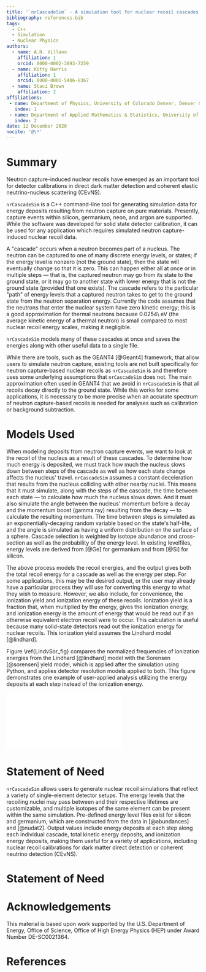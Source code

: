 ```yaml
---
title: '`nrCascadeSim` - A simulation tool for nuclear recoil cascades resulting from neutron capture'
bibliography: references.bib
tags:
  - C++
  - Simulation
  - Nuclear Physics
authors:
  - name: A.N. Villano
    affiliation: 1
    orcid: 0000-0002-3893-7259
  - name: Kitty Harris
    affiliation: 1
    orcid: 0000-0001-5406-8367
  - name: Staci Brown
    affiliation: 2
affiliations:
 - name: Department of Physics, University of Colorado Denver, Denver CO 80217, USA
   index: 1
 - name: Department of Applied Mathematics & Statistics, University of New Mexico, Albuquerque NM 87131, USA
   index: 2
date: 12 December 2020
nocite: '@\*'
---
```


# Summary

Neutron capture-induced nuclear recoils have emerged as an important tool for detector
calibrations in direct dark matter detection and coherent elastic neutrino-nucleus scattering
(CE$\mathrm{\nu}$NS).

`nrCascadeSim` is a C++ command-line tool for generating simulation data for energy deposits
resulting from neutron capture on pure materials. Presently, capture events within silicon,
germanium, neon, and argon are supported. While the software was developed for solid state
detector calibration, it can be used for any application which requires simulated neutron
capture-induced nuclear recoil data.

A "cascade" occurs when a neutron becomes part of a nucleus.  The neutron can be captured to one
of many discrete energy levels, or states; if the energy level is nonzero (not the ground state),
then the state will eventually change so that it is zero.  This can happen either all at once or
in multiple steps &mdash; that is, the captured neutron may go from its state to the ground state,
or it may go to another state with lower energy that is not the ground state (provided that one
exists).  The cascade refers to the particular "path" of energy levels that a captured neutron
takes to get to the ground state from the neutron separation energy. Currently the code assumes
that the neutrons that enter the nuclear system have zero kinetic energy; this is a good
approximation for thermal neutrons because 0.0254\ eV (the average kinetic energy of a thermal
neutron) is small compared to most nuclear recoil energy scales, making it negligible.

`nrCascadeSim` models many of these cascades at once and saves the energies along with other
useful data to a single file. 


While there are tools, such as the GEANT4 [@Geant4] framework, that allow users to simulate neutron capture, 
existing tools are not built specifically for neutron capture-based nuclear recoils as `nrCascadeSim` is and therefore uses some underlying assumptions that 
`nrCascadeSim` does not. The main approximation often used in GEANT4 that we avoid in `nrCascadeSim` is that all recoils 
decay directly to the ground state. While this works for some applications, it is necessary to be more precise 
when an accurate spectrum of neutron capture-based recoils is needed for analyses such as calibration or background subtraction.

# Models Used

When modeling deposits from neutron capture events, we want to look at the recoil of the nucleus
as a result of these cascades.  To determine how much energy is deposited, we must track how
much the nucleus slows down between steps of the cascade as well as how each state change
affects the nucleus' travel.  `nrCascadeSim` assumes a constant deceleration that results from the
nucleus colliding with other nearby nuclei.  This means that it must simulate, along with the
steps of the cascade, the time between each state &mdash; to calculate how much the nucleus slows
down. And it must also simulate the angle between the nucleus' momentum before a decay and the momentum boost
(gamma ray) resulting from the decay &mdash; to calculate the resulting momentum.  The time
between steps is simulated as an exponentially-decaying random variable based on the state's
half-life, 
and the angle is simulated as having a uniform distribution on the surface of a sphere.
Cascade selection is weighted by isotope abundance and cross-section as well as the probability of
the energy level.  In existing levelfiles, energy levels are derived from [@Ge] for germanium
and from [@Si] for silicon.

The above process models the recoil energies, and the output gives both the total recoil energy
for a cascade as well as the energy per step.  For some applications, this may be the desired
output, or the user may already have a particular process they will use for converting this
energy to what they wish to measure.  However, we also include, for convenience, the ionization yield
and ionization energy of these recoils.  Ionization yield is a fraction that, when multiplied by the 
energy, gives the ionization energy, and ionization energy is the amount of energy that would be 
read out if an otherwise equivalent electron recoil were to occur. This calculation is useful because
many solid-state detectors read out the ionization energy for nuclear recoils. This ionization yield
assumes the Lindhard model [@lindhard].

Figure \ref{LindvSor_fig} compares the normalized frequencies of ionization energies from the Lindhard [@lindhard] 
model with the Sorensen [@sorensen] yield model, which is applied after the simulation using Python, and applies 
detector resolution models applied to both. This figure demonstrates one example of user-applied analysis utilizing 
the energy deposits at each step instead of the ionization energy.

![An overlaid histogram showing an example use case in which points are generated and then multiple yield models and resolutions are applied.  The "Small Res (1/5)" histograms have Gaussians with 1/5 of the width of their counterparts. \label{LindvSor_fig}](SorVsLin_fig.pdf)

# Statement of Need

`nrCascadeSim` allows users to generate nuclear recoil simulations that reflect a variety of single-element detector setups.
The energy levels that the recoiling nuclei may pass between and their respective lifetimes are
customizable, and multiple isotopes of the same element can be present within the same simulation.
Pre-defined energy level files exist for silicon and germanium, which are constructed from the
data in [@abundances] and [@nudat2].  Output values include energy deposits at each step along each individual cascade, total
kinetic energy deposits, and ionization energy deposits, making them useful for a variety of
applications, including nuclear recoil calibrations for dark matter direct detection or coherent
neutrino detection (CE$\mathrm{\nu}$NS).

# Statement of Need

# Acknowledgements

This material is based upon work supported by the U.S. Department of Energy, Office of Science, Office of High Energy Physics (HEP) under Award Number DE-SC0021364.

# References
